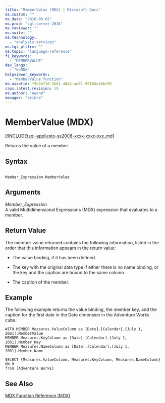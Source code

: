 ```yaml
---
title: "MemberValue (MDX) | Microsoft Docs"
ms.custom: ""
ms.date: "2016-03-02"
ms.prod: "sql-server-2016"
ms.reviewer: ""
ms.suite: ""
ms.technology: 
  - "analysis-services"
ms.tgt_pltfrm: ""
ms.topic: "language-reference"
f1_keywords: 
  - "MEMBERVALUE"
dev_langs: 
  - "kbMDX"
helpviewer_keywords: 
  - "MemberValue function"
ms.assetid: f9b2af16-2b81-48e4-ae81-99f64e4bbc98
caps.latest.revision: 15
ms.author: "owend"
manager: "erikre"
---
```

# MemberValue (MDX)
[!INCLUDE[tsql-appliesto-ss2008-xxxx-xxxx-xxx_md](../database-engine/configure/windows/includes/tsql-appliesto-ss2008-xxxx-xxxx-xxx-md.md)]

  Returns the value of a member.  
  
## Syntax  
  
```  
  
Member_Expression.MemberValue  
```  
  
## Arguments  
 *Member_Expression*  
 A valid Multidimensional Expressions (MDX) expression that evaluates to a member.  
  
## Return Value  
 The member value returned contains the following information, listed in the order that this information appears in the return value:  
  
-   The value binding, if it has been defined.  
  
-   The key with the original data type if either there is no name binding, or the key and the caption are bound to the same column.  
  
-   The caption of the member.  
  
## Example  
 The following example returns the value binding, the member key, and the caption for the first date in the Date dimension in the Adventure Works cube.  
  
```  
WITH MEMBER Measures.ValueColumn as [Date].[Calendar].[July 1, 2001].MemberValue  
MEMBER Measures.KeyColumn as [Date].[Calendar].[July 1, 2001].Member_Key  
MEMBER Measures.NameColumn as [Date].[Calendar].[July 1, 2001].Member_Name  
  
SELECT {Measures.ValueColumn, Measures.KeyColumn, Measures.NameColumn}  ON 0  
from [Adventure Works]  
```  
  
## See Also  
 [MDX Function Reference &#40;MDX&#41;](../mdx/mdx-function-reference-mdx.md)  
  
  